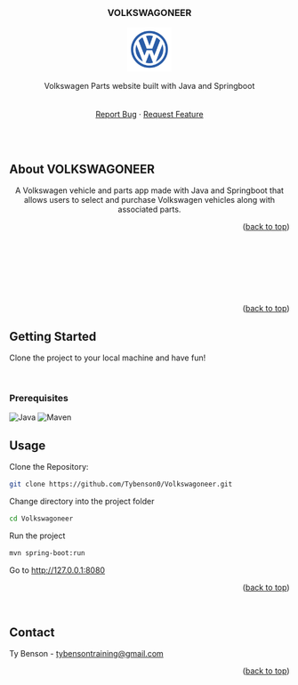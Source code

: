 <!-- Improved compatibility of back to top link: See: https://github.com/othneildrew/Best-README-Template/pull/73 -->
<a name="readme-top"></a>






<!-- PROJECT LOGO -->
<br />
<div align="center">
    

  <h3 align="center">VOLKSWAGONEER</h3>
 <img src="src/main/resources/static/css/v.png" alt="Pi-image" width="80" height="80">
  <p align="center">
    Volkswagen Parts website built with Java and Springboot 
    <br />
    <br />
    <br />
    <a href="https://github.com/Tybenson0/Volkswagoneer/issues">Report Bug</a>
    ·
    <a href="https://github.com/Tybenson0/Volkswagoneer/pulls">Request Feature</a>
  </p>
</div>





<br />
<br />



<!-- ABOUT THE PROJECT -->
## About VOLKSWAGONEER
<div align="center">
</div>
<p align="center"> A Volkswagen vehicle and parts app made with Java and Springboot that allows users to select and purchase Volkswagen vehicles along with associated parts.

<p align="right">(<a href="#readme-top">back to top</a>)</p>
<br />
<br />


<br />
<br />
<br />
<br />


<p align="right">(<a href="#readme-top">back to top</a>)</p>



<!-- GETTING STARTED -->
## Getting Started

Clone the project to your local machine and have fun!

<br />

### Prerequisites

<img src="https://img.shields.io/badge/Java-8%2B-brightgreen?style=for-the-badge" alt="Java">

<img src="https://img.shields.io/badge/Maven-3.6.3%2B-blue?style=for-the-badge" alt="Maven">






<!-- USAGE EXAMPLES -->
## Usage

Clone the Repository:
  ```sh
  git clone https://github.com/Tybenson0/Volkswagoneer.git

  ```
Change directory into the project folder
  ```sh
  cd Volkswagoneer

  ```
Run the project
  ```sh
  mvn spring-boot:run

  ```
Go to http://127.0.0.1:8080
  




<p align="right">(<a href="#readme-top">back to top</a>)</p>




<br />



<!-- CONTACT -->
## Contact

Ty Benson -  tybensontraining@gmail.com


<p align="right">(<a href="#readme-top">back to top</a>)</p>
